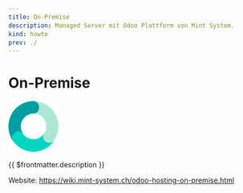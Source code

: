 ```yaml
---
title: On-Premise
description: Managed Server mit Odoo Plattform von Mint System.
kind: howto
prev: ./
---
```

# On-Premise
![](attachments/mint-system-favicon.png)

{{ $frontmatter.description }}

Website: <https://wiki.mint-system.ch/odoo-hosting-on-premise.html>
